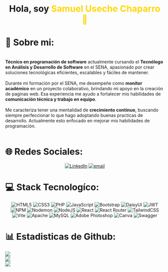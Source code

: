 <div align="center">

# Hola, soy <span style="color:#FFD700;">Samuel Useche Chaparro 👋</span>

</div>

# 💫 Sobre mi:

<br>**Técnico en programación de software** actualmente cursando el **Tecnólogo en Análisis y Desarrollo de Software** en el SENA, apasionado por crear soluciones tecnológicas eficientes, escalables y fáciles de mantener.<br><br>
Durante mi formación por el SENA, me desempeñe como **monitor académico** en un proyecto colaborativo, brindando mi apoyo en la creación de paginas web. Esa experiencia me ayudo a fortalecer mis habilidades de **comunicación técnica y trabajo en equipo**.<br><br>
Me caracteriza tener una mentalidad de **crecimiento continuo**, buscando siempre perfeccionar lo que hago adoptando buenas practicas de desarrollo. Actualmente esto enfocado en mejorar mis habilidades de programación.<br><br>
# 🌐 Redes Sociales:

<div align=center>

[![LinkedIn](https://img.shields.io/badge/LinkedIn-%230077B5?style=for-the-badge&logo=linkedin&logoColor=fff)](https://linkedin.com/in/samuel-useche-chaparro-a2612b328) 
[![email](https://img.shields.io/badge/Email-D14836?style=for-the-badge&logo=gmail&logoColor=white)](mailto:samuuseche01@gmail.com) 

</div>

# 💻 Stack Tecnologíco:

<div align=center>

![HTML5](https://img.shields.io/badge/html5-%23E34F26.svg?style=for-the-badge&logo=html5&logoColor=white) 
![CSS3](https://img.shields.io/badge/css3-%231572B6.svg?style=for-the-badge&logo=css3&logoColor=white) 
![PHP](https://img.shields.io/badge/php-%23777BB4.svg?style=for-the-badge&logo=php&logoColor=white) 
![JavaScript](https://img.shields.io/badge/javascript-%23323330.svg?style=for-the-badge&logo=javascript&logoColor=%23F7DF1E) 
![Bootstrap](https://img.shields.io/badge/bootstrap-%238511FA.svg?style=for-the-badge&logo=bootstrap&logoColor=white) 
![DaisyUI](https://img.shields.io/badge/daisyui-5A0EF8?style=for-the-badge&logo=daisyui&logoColor=white) 
![JWT](https://img.shields.io/badge/JWT-black?style=for-the-badge&logo=JSON%20web%20tokens) 
![NPM](https://img.shields.io/badge/NPM-%23CB3837.svg?style=for-the-badge&logo=npm&logoColor=white) 
![Nodemon](https://img.shields.io/badge/NODEMON-%23323330.svg?style=for-the-badge&logo=nodemon&logoColor=%BBDEAD) 
![NodeJS](https://img.shields.io/badge/node.js-6DA55F?style=for-the-badge&logo=node.js&logoColor=white) 
![React](https://img.shields.io/badge/react-%2320232a.svg?style=for-the-badge&logo=react&logoColor=%2361DAFB) 
![React Router](https://img.shields.io/badge/React_Router-CA4245?style=for-the-badge&logo=react-router&logoColor=white) 
![TailwindCSS](https://img.shields.io/badge/tailwindcss-%2338B2AC.svg?style=for-the-badge&logo=tailwind-css&logoColor=white) 
![Vite](https://img.shields.io/badge/vite-%23646CFF.svg?style=for-the-badge&logo=vite&logoColor=white) 
![Apache](https://img.shields.io/badge/apache-%23D42029.svg?style=for-the-badge&logo=apache&logoColor=white) 
![MySQL](https://img.shields.io/badge/mysql-4479A1.svg?style=for-the-badge&logo=mysql&logoColor=white) 
![Adobe Photoshop](https://img.shields.io/badge/adobe%20photoshop-%2331A8FF.svg?style=for-the-badge&logo=adobe%20photoshop&logoColor=white) 
![Canva](https://img.shields.io/badge/Canva-%2300C4CC.svg?style=for-the-badge&logo=Canva&logoColor=white) 
![Swagger](https://img.shields.io/badge/-Swagger-%23Clojure?style=for-the-badge&logo=swagger&logoColor=white)

</div>

# 📊 Estadisticas de Github:

![](https://github-readme-stats.vercel.app/api?username=Samuelcdev&theme=dark&hide_border=false&include_all_commits=true&count_private=true)<br/>
![](https://nirzak-streak-stats.vercel.app/?user=Samuelcdev&theme=dark&hide_border=false)<br/>
![](https://github-readme-stats.vercel.app/api/top-langs/?username=Samuelcdev&theme=dark&hide_border=false&include_all_commits=true&count_private=true&layout=compact)

<!-- Proudly created with GPRM ( https://gprm.itsvg.in ) -->
